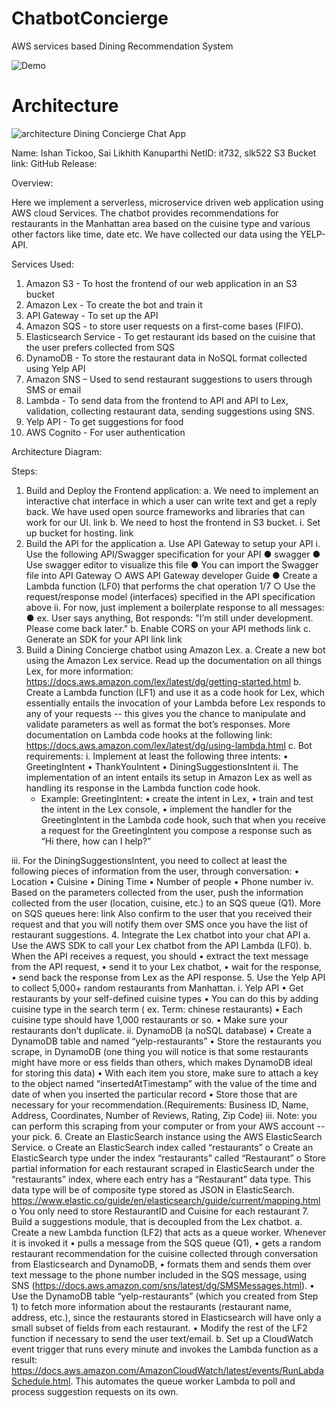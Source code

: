 # ChatbotConcierge

AWS services based Dining Recommendation System

![Demo](https://github.com/sailikhithk/ChatbotConcierge/blob/master/demo.png)

# Architecture

![architecture](https://github.com/sailikhithk/ChatbotConcierge/blob/master/architecture.png)
Dining Concierge Chat App

Name: Ishan Tickoo, Sai Likhith Kanuparthi
NetID: it732, slk522
S3 Bucket link: 
GitHub Release: 

Overview:

Here we implement a serverless, microservice driven web application using AWS cloud Services. The chatbot provides recommendations for restaurants in the Manhattan area based on the cuisine type and various other factors like time, date etc. We have collected our data using the YELP-API.

Services Used:

1.	Amazon S3 - To host the frontend of our web application in an S3 bucket
2.	Amazon Lex - To create the bot and train it
3.	API Gateway - To set up the API
4.	Amazon SQS - to store user requests on a first-come bases (FIFO).
5.	Elasticsearch Service - To get restaurant ids based on the cuisine that the user prefers collected from SQS
6.	DynamoDB - To store the restaurant data in NoSQL format collected using Yelp API
7.	Amazon SNS – Used to send restaurant suggestions to users through SMS or email
8.	Lambda - To send data from the frontend to API and API to Lex, validation, collecting restaurant data, sending suggestions using SNS.
9.	Yelp API - To get suggestions for food
10.	AWS Cognito - For user authentication




















Architecture Diagram:





















 












Steps:

1.	Build and Deploy the Frontend application:
a.	We need to implement an interactive chat interface in which a user can write text and get a reply back. We have used open source frameworks and libraries that can work for our UI. link
b.	We need to host the frontend in S3 bucket.
i.	Set up bucket for hosting. link
2.	Build the API for the application
a.	Use API Gateway to setup your API 
i.	 Use the following API/Swagger specification for your API 
● swagger
● Use swagger editor to visualize this file 
● You can import the Swagger file into API Gateway 
○ AWS API Gateway developer Guide
● Create a Lambda function (LF0) that performs the chat operation 1/7 
○ Use the request/response model (interfaces) specified in the API specification above 
ii. For now, just implement a boilerplate response to all messages: 
● ex. User says anything, Bot responds: "I’m still under development. Please come back later."
b.	Enable CORS on your API methods link
c.	Generate an SDK for your API link link
3. Build a Dining Concierge chatbot using Amazon Lex.
a. Create a new bot using the Amazon Lex service. Read up the documentation on all things Lex, for   more information: https://docs.aws.amazon.com/lex/latest/dg/getting-started.html
b. Create a Lambda function (LF1) and use it as a code hook for Lex, which essentially entails the invocation of your Lambda before Lex responds to any of your requests -- this gives you the chance to manipulate and validate parameters as well as format the bot’s responses. More documentation on Lambda code hooks at the following link: https://docs.aws.amazon.com/lex/latest/dg/using-lambda.html
c. Bot requirements:
i.  Implement at least the following three intents:
•	GreetingIntent
•	ThankYouIntent
•	DiningSuggestionsIntent
    ii. The implementation of an intent entails its setup in Amazon Lex as well as handling its response in the Lambda function code hook.
     * Example: GreetingIntent:
•	create the intent in Lex, 
•	train and test the intent in the Lex console, 
•	 implement the handler for the GreetingIntent in the Lambda code hook, such that when you receive a request for the GreetingIntent you compose a response such as “Hi there, how can I help?”

 iii. For the DiningSuggestionsIntent, you need to collect at least the following pieces of information from the user, through conversation:
•	Location
•	Cuisine
•	Dining Time
•	Number of people
•	Phone number
     iv. Based on the parameters collected from the user, push the information collected from the user (location, cuisine, etc.) to an SQS queue (Q1). More on SQS queues here: link
Also confirm to the user that you received their request and that you will notify them over SMS once you have the list of restaurant suggestions.
4. Integrate the Lex chatbot into your chat API
a. Use the AWS SDK to call your Lex chatbot from the API Lambda (LF0).
b. When the API receives a request, you should 
•	extract the text message from the API request, 
•	send it to your Lex chatbot, 
•	wait for the response, 
•	send back the response from Lex as the API response.
5. Use the Yelp API to collect 5,000+ random restaurants from Manhattan.
i. Yelp API
•	Get restaurants by your self-defined cuisine types
•	You can do this by adding cuisine type in the search term ( ex. Term: chinese restaurants)
•	Each cuisine type should have 1,000 restaurants or so.
•	Make sure your restaurants don’t duplicate.
ii. DynamoDB (a noSQL database)
•	Create a DynamoDB table and named “yelp-restaurants”
•	Store the restaurants you scrape, in DynamoDB (one thing you will notice is that some restaurants might have more or ess fields than others, which makes DynamoDB ideal for storing this data)
•	With each item you store, make sure to attach a key to the object named “insertedAtTimestamp” with the value of the time and date of when you inserted the particular record 
•	Store those that are necessary for your recommendation.(Requirements: Business ID, Name, Address, Coordinates, Number of Reviews, Rating, Zip Code)
iii. Note: you can perform this scraping from your computer or from your AWS account -- your pick.
6.	Create an ElasticSearch instance using the AWS ElasticSearch Service.
o	Create an ElasticSearch index called “restaurants”
o	Create an ElasticSearch type under the index “restaurants” called “Restaurant”
o	Store partial information for each restaurant scraped in ElasticSearch under the “restaurants” index, where each entry has a “Restaurant” data type. This data type will be of composite type stored as JSON in ElasticSearch. https://www.elastic.co/guide/en/elasticsearch/guide/current/mapping.html
o	You only need to store RestaurantID and Cuisine for each restaurant
7.	Build a suggestions module, that is decoupled from the Lex chatbot.
a.	Create a new Lambda function (LF2) that acts as a queue worker. Whenever it is invoked it
•	pulls a message from the SQS queue (Q1),
•	gets a random restaurant recommendation for the cuisine collected through conversation from Elasticsearch and DynamoDB,
•	formats them and sends them over text message to the phone number included in the SQS message, using SNS (https://docs.aws.amazon.com/sns/latest/dg/SMSMessages.html).
•	Use the DynamoDB table “yelp-restaurants” (which you created from Step 1) to fetch more information about the restaurants (restaurant name, address, etc.), since the restaurants stored in Elasticsearch will have only a small subset of fields from each restaurant. 
•	Modify the rest of the LF2 function if necessary to send the user text/email.
b.	Set up a CloudWatch event trigger that runs every minute and invokes the Lambda function as a result: https://docs.aws.amazon.com/AmazonCloudWatch/latest/events/RunLabdaSchedule.html. This automates the queue worker Lambda to poll and process suggestion requests on its own.





